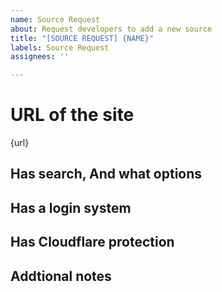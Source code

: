 ```yaml
---
name: Source Request
about: Request developers to add a new source
title: "[SOURCE REQUEST] {NAME}"
labels: Source Request
assignees: ''

---
```


# URL of the site
{url}

## Has search, And what options

## Has a login system

## Has Cloudflare protection

## Addtional notes
